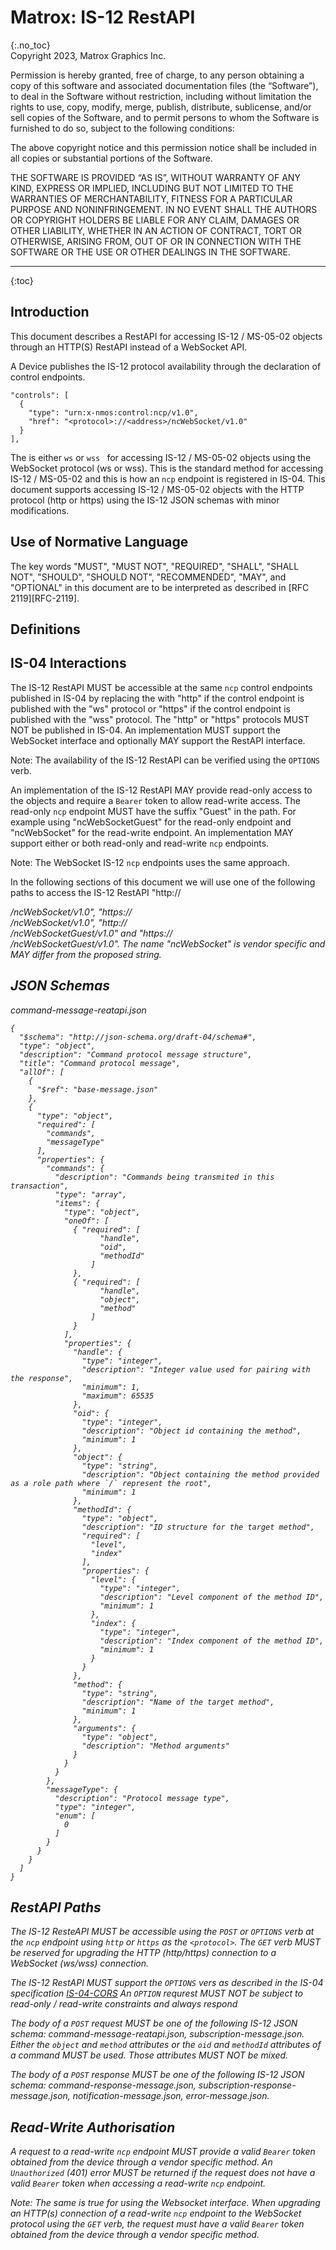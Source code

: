 # Matrox: IS-12 RestAPI
{:.no_toc}  
Copyright 2023, Matrox Graphics Inc.

Permission is hereby granted, free of charge, to any person obtaining a copy of this software and associated documentation files (the “Software”), to deal in the Software without restriction, including without limitation the rights to use, copy, modify, merge, publish, distribute, sublicense, and/or sell copies of the Software, and to permit persons to whom the Software is furnished to do so, subject to the following conditions:

The above copyright notice and this permission notice shall be included in all copies or substantial portions of the Software.

THE SOFTWARE IS PROVIDED “AS IS”, WITHOUT WARRANTY OF ANY KIND, EXPRESS OR IMPLIED, INCLUDING BUT NOT LIMITED TO THE WARRANTIES OF MERCHANTABILITY, FITNESS FOR A PARTICULAR PURPOSE AND NONINFRINGEMENT. IN NO EVENT SHALL THE AUTHORS OR COPYRIGHT HOLDERS BE LIABLE FOR ANY CLAIM, DAMAGES OR OTHER LIABILITY, WHETHER IN AN ACTION OF CONTRACT, TORT OR OTHERWISE, ARISING FROM, OUT OF OR IN CONNECTION WITH THE SOFTWARE OR THE USE OR OTHER DEALINGS IN THE SOFTWARE.
  
---
  
{:toc}

## Introduction
This document describes a RestAPI for accessing IS-12 / MS-05-02 objects through an HTTP(S) RestAPI instead of a WebSocket API. 

A Device publishes the IS-12 protocol availability through the declaration of control endpoints.
```
"controls": [
  {
    "type": "urn:x-nmos:control:ncp/v1.0",
    "href": "<protocol>://<address>/ncWebSocket/v1.0"
  }
],
```
The <protocol> is either `ws` or `wss ` for accessing IS-12 / MS-05-02 objects using the WebSocket protocol (ws or wss). This is the standard method for accessing IS-12 / MS-05-02 and this is how an `ncp` endpoint is registered in IS-04. This document supports accessing IS-12 / MS-05-02 objects with the HTTP protocol (http or https) using the IS-12 JSON schemas with minor modifications.

## Use of Normative Language

The key words "MUST", "MUST NOT", "REQUIRED", "SHALL", "SHALL NOT", "SHOULD", "SHOULD NOT", "RECOMMENDED", "MAY",
and "OPTIONAL" in this document are to be interpreted as described in [RFC 2119][RFC-2119].

## Definitions

## IS-04 Interactions
The IS-12 RestAPI MUST be accessible at the same `ncp` control endpoints published in IS-04 by replacing the <protocol> with "http" if the control endpoint is published with the "ws" protocol or "https" if the control endpoint is published with the "wss" protocol. The "http" or "https" protocols MUST NOT be published in IS-04. An implementation MUST support the WebSocket interface and optionally MAY support the RestAPI interface.

Note: The availability of the IS-12 RestAPI can be verified using the `OPTIONS` verb.

An implementation of the IS-12 RestAPI MAY provide read-only access to the objects and require a `Bearer` token to allow read-write access. The read-only `ncp` endpoint MUST have the suffix "Guest" in the path. For example using "ncWebSocketGuest" for the read-only endpoint and "ncWebSocket" for the read-write endpoint. An implementation MAY support either or both read-only  and read-write `ncp` endpoints.

Note: The WebSocket IS-12 `ncp` endpoints uses the same approach.

In the following sections of this document we will use one of the following paths to access the IS-12 RestAPI "http://<address>/ncWebSocket/v1.0", "https://<address>/ncWebSocket/v1.0", "http://<address>/ncWebSocketGuest/v1.0" and "https://<address>/ncWebSocketGuest/v1.0". The name "ncWebSocket" is vendor specific and MAY differ from the proposed string.

## JSON Schemas
command-message-reatapi.json
```
{
  "$schema": "http://json-schema.org/draft-04/schema#",
  "type": "object",
  "description": "Command protocol message structure",
  "title": "Command protocol message",
  "allOf": [
    {
      "$ref": "base-message.json"
    },
    {
      "type": "object",
      "required": [
        "commands",
        "messageType"
      ],
      "properties": {
        "commands": {
          "description": "Commands being transmited in this transaction",
          "type": "array",
          "items": {
            "type": "object",
            "oneOf": [
              { "required": [
                    "handle",
                    "oid",
                    "methodId"
                  ]
              },
              { "required": [
                    "handle",
                    "object",
                    "method"
                  ]
              }
            ],
            "properties": {
              "handle": {
                "type": "integer",
                "description": "Integer value used for pairing with the response",
                "minimum": 1,
                "maximum": 65535
              },
              "oid": {
                "type": "integer",
                "description": "Object id containing the method",
                "minimum": 1
              },
              "object": {
                "type": "string",
                "description": "Object containing the method provided as a role path where `/` represent the root",
                "minimum": 1
              },
              "methodId": {
                "type": "object",
                "description": "ID structure for the target method",
                "required": [
                  "level",
                  "index"
                ],
                "properties": {
                  "level": {
                    "type": "integer",
                    "description": "Level component of the method ID",
                    "minimum": 1
                  },
                  "index": {
                    "type": "integer",
                    "description": "Index component of the method ID",
                    "minimum": 1
                  }
                }
              },
              "method": {
                "type": "string",
                "description": "Name of the target method",
                "minimum": 1
              },
              "arguments": {
                "type": "object",
                "description": "Method arguments"
              }
            }
          }
        },
        "messageType": {
          "description": "Protocol message type",
          "type": "integer",
          "enum": [
            0
          ]
        }
      }
    }
  ]
}
```

## RestAPI Paths
The IS-12 ResteAPI MUST be accessible using the `POST` or `OPTIONS` verb at the `ncp` endpoint using `http` or `https` as the `<protocol>`. The `GET` verb MUST be reserved for upgrading the HTTP (http/https) connection to a WebSocket (ws/wss) connection.

The IS-12 RestAPI MUST support the `OPTIONS` vers as described in the IS-04 specification [IS-04-CORS](https://specs.amwa.tv/is-04/releases/v1.3.2/docs/APIs_-_Server_Side_Implementation_Notes.html#cross-origin-resource-sharing-cors) An `OPTION` requrest MUST NOT be subject to read-only / read-write constraints and always respond 

The body of a `POST` request MUST be one of the following IS-12 JSON schema: command-message-reatapi.json, subscription-message.json. Either the `object` and `method` attributes or the `oid` and `methodId` attributes of a command MUST be used. Those attributes MUST NOT be mixed.

The body of a `POST` response MUST be one of the following IS-12 JSON schema: command-response-message.json, subscription-response-message.json, notification-message.json, error-message.json.

## Read-Write Authorisation
A request to a read-write `ncp` endpoint MUST provide a valid `Bearer` token obtained from the device through a vendor specific method. An `Unauthorized` (401) error MUST be returned if the request does not have a valid `Bearer` token when accessing a read-write `ncp` endpoint.

Note: The same is true for using the Websocket interface. When upgrading an HTTP(s) connection of a read-write `ncp` endpoint to the WebSocket protocol using the `GET` verb, the request must have a valid `Bearer` token obtained from the device through a vendor specific method.
